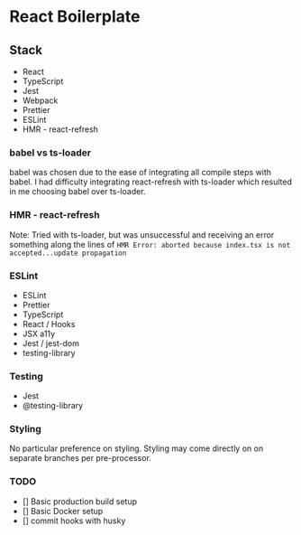 # React Boilerplate

## Stack

- React
- TypeScript
- Jest
- Webpack
- Prettier
- ESLint
- HMR - react-refresh

### babel vs ts-loader

babel was chosen due to the ease of integrating all compile steps with babel. I had difficulty integrating react-refresh with ts-loader which resulted in me choosing babel over ts-loader.

### HMR - react-refresh

Note: Tried with ts-loader, but was unsuccessful and receiving an error something along the lines of `HMR Error: aborted because index.tsx is not accepted...update propagation`

### ESLint

- ESLint
- Prettier
- TypeScript
- React / Hooks
- JSX a11y
- Jest / jest-dom
- testing-library

### Testing

- Jest
- @testing-library

### Styling

No particular preference on styling. Styling may come directly on on separate branches per pre-processor.

### TODO

- [] Basic production build setup
- [] Basic Docker setup
- [] commit hooks with husky
